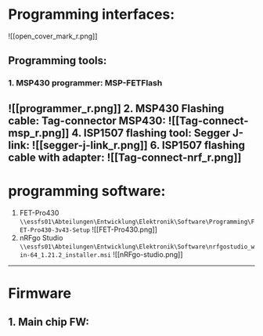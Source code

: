 # Programming interfaces:

![[open_cover_mark_r.png]]
## Programming tools:
### 1. MSP430 programmer: MSP-FETFlash

![[programmer_r.png]]
2. MSP430 Flashing cable: Tag-connector MSP430:
![[Tag-connect-msp_r.png]]
4. ISP1507 flashing tool: Segger J-link:
![[segger-j-link_r.png]]
6. ISP1507 flashing cable with adapter:
![[Tag-connect-nrf_r.png]]
---
# programming software:
1. FET-Pro430 `\\essfs01\Abteilungen\Entwicklung\Elektronik\Software\Programming\FET-Pro430-3v43-Setup`
![[FET-Pro430.png]]
2. nRFgo Studio `\\essfs01\Abteilungen\Entwicklung\Elektronik\Software\nrfgostudio_win-64_1.21.2_installer.msi`
![[nRFgo-studio.png]]
---
# Firmware
## 1. Main chip FW: 
